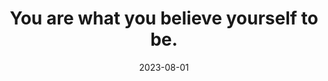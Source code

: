 ---
title: "You are what you believe yourself to be."
cc-type: quote
attribution: "Paulo Coelho, The Witch of Portobello"
date: 2023-08-01
related:
  - Paulo Coelho - Wikipedia
  - YOU ARE STRONG
tags:
  - Paulo Coelho
  - Quote
  - You
  - Yourself
---